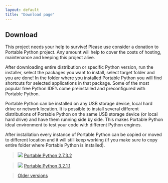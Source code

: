 ```yaml
---
layout: default
title: "Download page"
---
```

## Download

This project needs your help to survive! Please use consider a donation to Portable Python project. Any amount will help to cover the costs of hosting, maintenance and keeping this project alive.

After downloading entire distribution or specific Python version, run the installer, select the packages you want to install, select target folder and you are done! In the folder where you installed Portable Python you will find shortcuts for selected applications in that package. Some of the most popular free Python IDE’s come preinstalled and preconfigured with Portable Python.

Portable Python can be installed on any USB storage device, local hard drive or network location. It is possible to install several different distributions of Portable Python on the same USB storage device (or local hard drive) and have them running side by side. This makes Portable Python ideal environment to test your code with different Python engines.

After installation every instance of Portable Python can be copied or moved to different location and it will still keep working (if you make sure to copy entire folder where Portable Python is installed).

> ![][dllogo] [Portable Python 2.7.3.2]({{site.url}}/wiki/PortablePython2.7.3.2/ "Download Portable Python 2.7.3.2") 

> ![][dllogo] [Portable Python 3.2.1.1]({{site.url}}/wiki/PortablePython3.2.1.1/ "Download Portable Python 3.2.1.1")


> [Older versions](http://ftp.nluug.nl/languages/python/portablepython/ "Browse older versions")

[dllogo]: {{site.url}}/images/download.png



